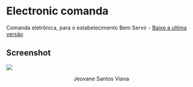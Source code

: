 # Electronic comanda
Comanda eletrônica, para o estabelecimento Bem Servir - [Baixe a ultima versão](https://github.com/JunioJsv/electronic-comanda/releases/latest)
## Screenshot
![](https://i.imgur.com/frLxrQq.png) <br>
<p align="center">Jeovane Santos Viana</p>
